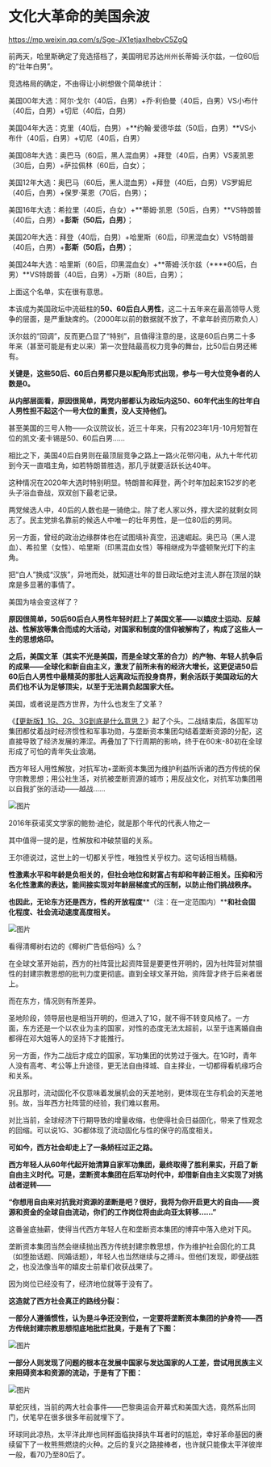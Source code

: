 # 文化大革命的美国余波

https://mp.weixin.qq.com/s/Sge-JX1etjaxIhebvC5ZgQ

前两天，哈里斯确定了竞选搭档了，美国明尼苏达州州长蒂姆·沃尔兹，一位60后的“壮年白男”。

竞选格局的确定，不由得让小树想做个简单统计：

美国00年大选：阿尔·戈尔（40后，白男）+乔·利伯曼（40后，白男）VS小布什（40后，白男）+切尼（40后，白男）

美国04年大选：克里（40后，白男）+**约翰·爱德华兹（50后，白男）**VS小布什（40后，白男）+切尼（40后，白男）

美国08年大选：奥巴马（60后，黑人混血男）+拜登（40后，白男）VS麦凯恩（30后，白男）+萨拉佩林（60后，白女）；

美国12年大选：奥巴马（60后，黑人混血男）+拜登（40后，白男）VS罗姆尼（40后，白男）+保罗·莱恩（70后，白男）；  

美国16年大选：希拉里（40后，白女）+**蒂姆·凯恩（50后，白男）**VS特朗普（40后，白男）+**彭斯（50后，白男）**；  

美国20年大选：拜登（40后，白男）+哈里斯（60后，印黑混血女）VS特朗普（40后，白男）+**彭斯（50后，白男）**；

美国24年大选：哈里斯（60后，印黑混血女）+**蒂姆·沃尔兹（****60后，白男）**VS特朗普（40后，白男）+万斯（80后，白男）；  

上面这个名单，实在很有意思。  

本该成为美国政坛中流砥柱的**50、60后白人男性**，这二十五年来在最高领导人竞争的层面，是严重缺席的。（2000年以前的数据就不放了，不拿年龄资历欺负人）

沃尔兹的“回调”，反而更凸显了“特别”，且值得注意的是，这是60后白男二十多年来（甚至可能是有史以来）第一次登陆最高权力竞争的舞台，比50后白男还稀有。

**关键是，这些50后、60后白男都只是以配角形式出现，参与一号大位竞争者的人数是0。**

**从内部层面看，原因很简单，两党内部都认为政坛内这50、60年代出生的壮年白人男性担不起这个一号大位的重责，没人支持他们。**

甚至美国的三号人物——众议院议长，近三十年来，只有2023年1月-10月短暂在位的凯文·麦卡锡是50、60后白男……  

相比之下，美国40后白男则在最顶层竞争之路上一路火花带闪电，从九十年代初到今天一直唱主角，如若特朗普胜选，那几乎就要活跃长达40年。  

这种情况在2020年大选时特别明显。特朗普和拜登，两个时年加起来152岁的老头子浴血奋战，双双创下最老记录。

两党候选人中，40后的人数也是一骑绝尘。除了老人家以外，撑大梁的就剩女同志了。民主党排名靠前的候选人中唯一的壮年男性，是一位80后的男同。

另一方面，曾经的政治边缘群体也在试图填补真空，迅速崛起。奥巴马（黑人混血）、希拉里（女性）、哈里斯（印黑混血女性）等相继成为华盛顿聚光灯下的主角。

把“白人”换成“汉族”，异地而处，就知道壮年的昔日政坛绝对主流人群在顶层的缺席是多显著的事情了。  

美国为啥会变这样了？

**原因很简单，50后60后白人男性年轻时赶上了美国文革——以嬉皮士运动、反越战、性解放等集合而成的大活动，对国家和制度的信仰被解构了，构成了这些人一生的思想烙印。**

**之后，美国文革（其实不光是美国，而是全球文革的合力）的产物、年轻人抗争后的成果——全球化和新自由主义，激发了前所未有的经济大增长，这更促进50后60后白人男性中最精英的那批人远离政坛而投身商界，剩余活跃于美国政坛的大员们也不认为足够顶尖，以至于无法肩负起国家大任。**

美国，或者说是西方世界，为什么也发生了文革？  

《[【更新版】1G、2G、3G到底是什么意思？](http://mp.weixin.qq.com/s?__biz=MzUzNjEwMjUyOQ==&mid=2247488477&idx=1&sn=6595e813ecb6cc51e598cfcd778f21fa&chksm=fafa0033cd8d89256b27faafbcda77f65b5ffc8b08628661e8872e1898ec2f2b5b47be74d40c&scene=21#wechat_redirect)》起了个头。二战结束后，各国军功集团都仗着战时经济惯性和军事功勋，与垄断资本集团勾结着垄断资源的分配，这直接导致了经济发展的滞涩。再叠加了下行周期的影响，终于在60末-80初在全球形成了可怕的青年失业浪潮。

西方年轻人用性解放，对抗军功+垄断资本集团为维护利益所诉诸的西方传统的保守宗教思想；用公社生活，对抗被垄断资源的城市；用反战文化，对抗军功集团用以自我扩张的活动——越战……

![图片](https://mmbiz.qpic.cn/sz_mmbiz_jpg/jNnojrT0cg1jYMyCiacT4uTRWXlWSjiccnRPMpibtmNnDmBTLvaLz3icZGByIunpRkvnCCo4k4XVezZ1Eia22yH2icSQ/640?wx_fmt=jpeg&from=appmsg&tp=webp&wxfrom=5&wx_lazy=1&wx_co=1)

2016年获诺奖文学家的鲍勃·迪伦，就是那个年代的代表人物之一

其中值得一提的是，性解放和冲破禁锢的关系。  

王尔德说过，这世上的一切都关乎性，唯独性关乎权力。这句话相当精髓。  

**性激素水平和年龄是负相关的，但社会地位和财富占有却和年龄正相关。压抑和污名化性激素的表达，能间接实现对年龄层梯度式的压制，以防止他们挑战秩序。**

**也因此，无论东方还是西方，性的开放程度****（注：在一定范围内）****和社会固化程度、社会流动速度高度相关。**

![图片](https://mmbiz.qpic.cn/sz_mmbiz_png/jNnojrT0cg2Kdib1S9gc3rC6kiaq7tJvPzLLGfUgla4kg5ntquR3kiceLF8jMHjaaCyicuLDgAGQTEOCyBWg9yTpQQ/640?wx_fmt=png&from=appmsg&tp=webp&wxfrom=5&wx_lazy=1&wx_co=1)

看得清椰树右边的《椰树广告低俗吗》么？  

在全球文革开始前，西方的社阵营比起资阵营是要更性开明的，因为社阵营对禁锢性的封建宗教思想的批判力度更彻底。直到全球文革开始，资阵营才终于后来者居上。

而在东方，情况则有所差异。

圣地阶段，领导层也是相当开明的，但进入了1G，就不得不转变风格了。一方面，东方还是一个以农业为主的国家，对性的态度无法太超前，以至于连离婚自由都得在邓大姐等人的坚持下才能推行。

另一方面，作为二战后才成立的国家，军功集团的优势过于强大。在1G时，青年人没有高考、考公等上升途径，更无法自由择城、自主择业，一切都得看机缘巧合和关系。

况且那时，流动固化不仅意味着发展机会的天差地别，更体现在生存机会的天差地别。故，当年西方社阵营的经验，我们难以套用。

对比当前，全球经济下行期导致的增量收缩，也使得社会日益固化，带来了性观念的回缩。可以说1G、3G都体现了流动固化与性的保守的高度相关。

**可如今，西方社会却走上了一条矫枉过正之路。**

**西方年轻人从60年代起开始清算自家军功集团，最终取得了胜利果实，开启了新自由主义时代。可是，垄断资本集团在后军功时代中，却借新自由主义实现了对挑战者逆转——**

**“你想用自由来对抗我对资源的垄断是吧？很好，我将为你开启更大的自由——资源和资金的全球自由流动，你们的工作岗位将由此向亚太转移……”**

这番釜底抽薪，使得当代西方年轻人在和垄断资本集团的博弈中落入绝对下风。

垄断资本集团当然会继续抛出西方传统封建宗教思想，作为维护社会固化的工具（如堕胎话题、同婚话题），年轻人也当然继续与之搏斗。但他们发现，即便战胜之，也没法像当年的嬉皮士前辈们收获战果了。

因为岗位已经没有了，经济地位就等于没有了。  

**这造就了西方社会真正的路线分裂：**

**一部分人遵循惯性，认为是斗争还没到位，一定要将垄断资本集团的护身符——西方传统封建宗教思想彻底地批烂批臭，于是有了下图：**

![图片](https://mmbiz.qpic.cn/sz_mmbiz_jpg/jNnojrT0cg2Kdib1S9gc3rC6kiaq7tJvPzcXdicO4Hj45DT67b6X526GeSVNgsWEyJoGMzaGcO7jQMUtgxep3W6yw/640?wx_fmt=jpeg&from=appmsg&tp=webp&wxfrom=5&wx_lazy=1&wx_co=1)

**一部分人则发现了问题的根本在发展中国家与发达国家的人工差，尝试用民族主义来阻碍资本和资源的流动，于是有了下图：**

![图片](https://mmbiz.qpic.cn/sz_mmbiz_png/jNnojrT0cg2Kdib1S9gc3rC6kiaq7tJvPzCILuhDr1oHyMibtk6MkVcd8AOJWibB2VskUVerLvfI40DBFrBMONDkew/640?wx_fmt=png&from=appmsg&tp=webp&wxfrom=5&wx_lazy=1&wx_co=1)

草蛇灰线，当前的两大社会事件——巴黎奥运会开幕式和美国大选，竟然系出同门，伏笔早在很多很多年前就埋下了。

环球同此凉热，太平洋此岸也同样面临抉择执牛耳者时的尴尬，幸好革命基因的赓续留下了一枚熊熊燃烧的火种。之后的复兴之路接棒者，也许就只能像太平洋彼岸一般，看70乃至80后了。